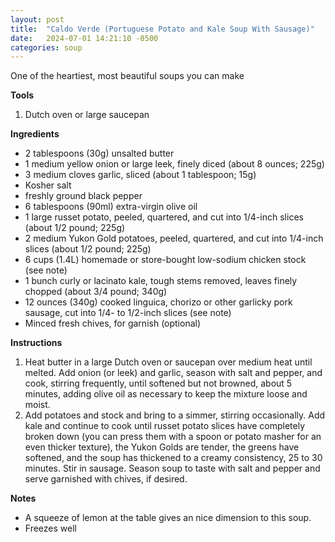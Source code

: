```yaml
---
layout: post
title:  "Caldo Verde (Portuguese Potato and Kale Soup With Sausage)"
date:   2024-07-01 14:21:10 -0500
categories: soup
---
```


One of the heartiest, most beautiful soups you can make

**Tools**

1. Dutch oven or large saucepan

**Ingredients**

* 2 tablespoons (30g) unsalted butter
* 1 medium yellow onion or large leek, finely diced (about 8 ounces; 225g)
* 3 medium cloves garlic, sliced (about 1 tablespoon; 15g)
* Kosher salt
* freshly ground black pepper
* 6 tablespoons (90ml) extra-virgin olive oil
* 1 large russet potato, peeled, quartered, and cut into 1/4-inch slices (about 1/2 pound; 225g)
* 2 medium Yukon Gold potatoes, peeled, quartered, and cut into 1/4-inch slices (about 1/2 pound; 225g)
* 6 cups (1.4L) homemade or store-bought low-sodium chicken stock (see note)
* 1 bunch curly or lacinato kale, tough stems removed, leaves finely chopped (about 3/4 pound; 340g)
* 12 ounces (340g) cooked linguica, chorizo or other garlicky pork sausage, cut into 1/4- to 1/2-inch slices (see note)
* Minced fresh chives, for garnish (optional)

**Instructions**

1. Heat butter in a large Dutch oven or saucepan over medium heat until melted. Add onion (or leek) and garlic, season with salt and pepper, and cook, stirring frequently, until softened but not browned, about 5 minutes, adding olive oil as necessary to keep the mixture loose and moist.
2. Add potatoes and stock and bring to a simmer, stirring occasionally. Add kale and continue to cook until russet potato slices have completely broken down (you can press them with a spoon or potato masher for an even thicker texture), the Yukon Golds are tender, the greens have softened, and the soup has thickened to a creamy consistency, 25 to 30 minutes. Stir in sausage. Season soup to taste with salt and pepper and serve garnished with chives, if desired.

**Notes**

* A squeeze of lemon at the table gives an nice dimension to this soup.
* Freezes well


